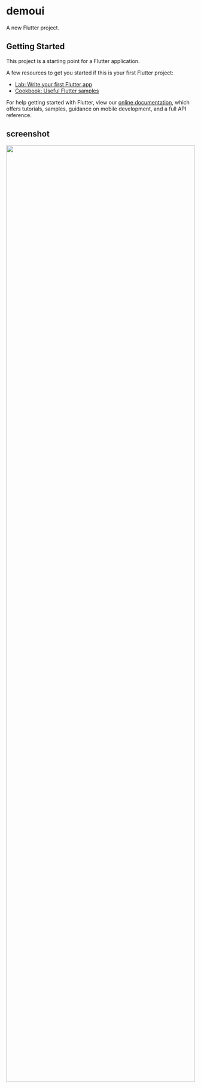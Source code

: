 # demoui

A new Flutter project.

## Getting Started

This project is a starting point for a Flutter application.

A few resources to get you started if this is your first Flutter project:

- [Lab: Write your first Flutter app](https://flutter.dev/docs/get-started/codelab)
- [Cookbook: Useful Flutter samples](https://flutter.dev/docs/cookbook)

For help getting started with Flutter, view our
[online documentation](https://flutter.dev/docs), which offers tutorials,
samples, guidance on mobile development, and a full API reference.

## screenshot
<img src="https://user-images.githubusercontent.com/32649253/94352608-ce320600-0084-11eb-971d-52de5e2bb1da.png" width="100%" height="80%" />
